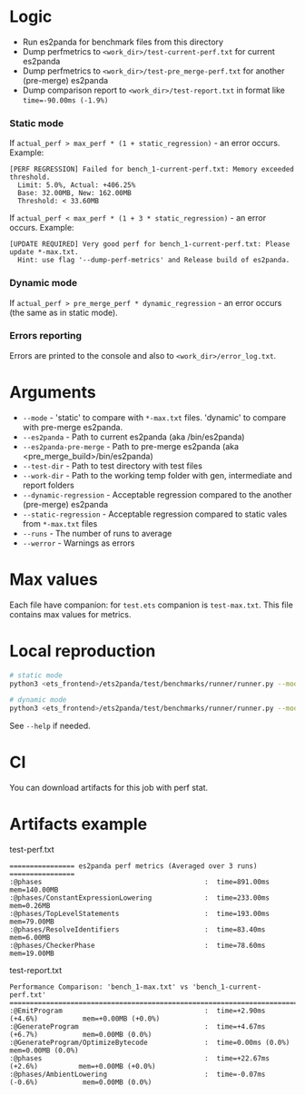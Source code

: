 # Logic
- Run es2panda for benchmark files from this directory
- Dump perfmetrics to `<work_dir>/test-current-perf.txt` for current es2panda
- Dump perfmetrics to `<work_dir>/test-pre_merge-perf.txt` for another (pre-merge) es2panda
- Dump comparison report to `<work_dir>/test-report.txt` in format like `time=-90.00ms (-1.9%)`

### Static mode
If `actual_perf > max_perf * (1 + static_regression)` - an error occurs. Example:
```
[PERF REGRESSION] Failed for bench_1-current-perf.txt: Memory exceeded threshold.
  Limit: 5.0%, Actual: +406.25%
  Base: 32.00MB, New: 162.00MB
  Threshold: < 33.60MB
```

If `actual_perf < max_perf * (1 + 3 * static_regression)` - an error occurs. Example:
```
[UPDATE REQUIRED] Very good perf for bench_1-current-perf.txt: Please update *-max.txt.
  Hint: use flag '--dump-perf-metrics' and Release build of es2panda.
```

### Dynamic mode
If `actual_perf > pre_merge_perf * dynamic_regression` - an error occurs (the same as in static mode).

### Errors reporting
Errors are printed to the console and also to `<work_dir>/error_log.txt`.

# Arguments
- `--mode` - 'static' to compare with `*-max.txt` files. 'dynamic' to compare with pre-merge es2panda.
- `--es2panda` - Path to current es2panda (aka <build>/bin/es2panda)
- `--es2panda-pre-merge` - Path to pre-merge es2panda (aka <pre_merge_build>/bin/es2panda)
- `--test-dir` - Path to test directory with test files
- `--work-dir` - Path to the working temp folder with gen, intermediate and report folders
- `--dynamic-regression` - Acceptable regression compared to the another (pre-merge) es2panda
- `--static-regression` - Acceptable regression compared to static vales from `*-max.txt` files
- `--runs` - The number of runs to average
- `--werror` - Warnings as errors

# Max values
Each file have companion: for `test.ets` companion is `test-max.txt`. This file contains max values for metrics.

# Local reproduction
```bash
# static mode
python3 <ets_frontend>/ets2panda/test/benchmarks/runner/runner.py --mode=static --es2panda=<build>/bin/es2panda --work-dir=<build>/e2p_benchmarks --test-dir=<ets_frontend>/ets2panda/test/benchmarks

# dynamic mode
python3 <ets_frontend>/ets2panda/test/benchmarks/runner/runner.py --mode=dynamic --es2panda=<build>/bin/es2panda --work-dir=<build>/e2p_benchmarks --test-dir=<ets_frontend>/ets2panda/test/benchmarks --es2panda-pre-merge=<pre_merge_build>/bin/es2panda
```
See `--help` if needed.

# CI
You can download artifacts for this job with perf stat.

# Artifacts example

test-perf.txt
```
================ es2panda perf metrics (Averaged over 3 runs) ================
:@phases                                        :  time=891.00ms      mem=140.00MB
:@phases/ConstantExpressionLowering             :  time=233.00ms      mem=0.26MB
:@phases/TopLevelStatements                     :  time=193.00ms      mem=79.00MB
:@phases/ResolveIdentifiers                     :  time=83.40ms       mem=6.00MB
:@phases/CheckerPhase                           :  time=78.60ms       mem=19.00MB
```

test-report.txt
```
Performance Comparison: 'bench_1-max.txt' vs 'bench_1-current-perf.txt'
================================================================================
:@EmitProgram                                   :  time=+2.90ms (+4.6%)           mem=+0.00MB (+0.0%)
:@GenerateProgram                               :  time=+4.67ms (+6.7%)           mem=0.00MB (0.0%)
:@GenerateProgram/OptimizeBytecode              :  time=0.00ms (0.0%)             mem=0.00MB (0.0%)
:@phases                                        :  time=+22.67ms (+2.6%)          mem=+0.00MB (+0.0%)
:@phases/AmbientLowering                        :  time=-0.07ms (-0.6%)           mem=0.00MB (0.0%)
```

